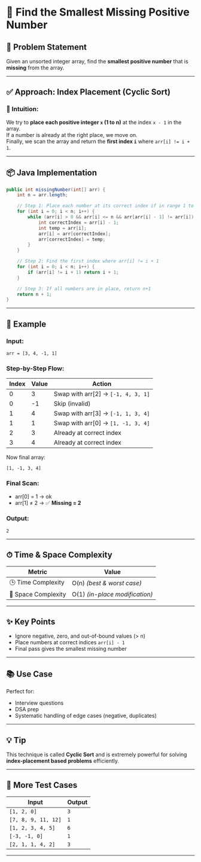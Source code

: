  
 
# 🚀 Find the Smallest Missing Positive Number

## 📌 Problem Statement

Given an unsorted integer array, find the **smallest positive number** that is **missing** from the array.

---

## ✅ Approach: Index Placement (Cyclic Sort)

### 🧠 Intuition:

We try to **place each positive integer `x` (1 to n)** at the index `x - 1` in the array.  
If a number is already at the right place, we move on.  
Finally, we scan the array and return the **first index `i`** where `arr[i] != i + 1`.

---

## 📦 Java Implementation

```java
public int missingNumber(int[] arr) {
    int n = arr.length;

    // Step 1: Place each number at its correct index if in range 1 to n
    for (int i = 0; i < n; i++) {
        while (arr[i] > 0 && arr[i] <= n && arr[arr[i] - 1] != arr[i]) {
            int correctIndex = arr[i] - 1;
            int temp = arr[i];
            arr[i] = arr[correctIndex];
            arr[correctIndex] = temp;
        }
    }

    // Step 2: Find the first index where arr[i] != i + 1
    for (int i = 0; i < n; i++) {
        if (arr[i] != i + 1) return i + 1;
    }

    // Step 3: If all numbers are in place, return n+1
    return n + 1;
}
```

---

## 🧪 Example

### Input:
```
arr = [3, 4, -1, 1]
```

### Step-by-Step Flow:

| Index | Value | Action                      |
|-------|--------|-----------------------------|
| 0     | 3      | Swap with arr[2] → `[-1, 4, 3, 1]` |
| 0     | -1     | Skip (invalid)              |
| 1     | 4      | Swap with arr[3] → `[-1, 1, 3, 4]` |
| 1     | 1      | Swap with arr[0] → `[1, -1, 3, 4]` |
| 2     | 3      | Already at correct index    |
| 3     | 4      | Already at correct index    |

Now final array:
```
[1, -1, 3, 4]
```

### Final Scan:

- arr[0] = 1 → ok  
- arr[1] ≠ 2 → ✅ **Missing = 2**

### Output:
```
2
```

---

## ⏱ Time & Space Complexity

| Metric            | Value                        |
|-------------------|------------------------------|
| 🕒 Time Complexity | O(n) *(best & worst case)*   |
| 🧠 Space Complexity| O(1) *(in-place modification)* |

---

## ✨ Key Points

- Ignore negative, zero, and out-of-bound values (> n)
- Place numbers at correct indices `arr[i] - 1`
- Final pass gives the smallest missing number

---

## 📚 Use Case

Perfect for:
- Interview questions
- DSA prep
- Systematic handling of edge cases (negative, duplicates)

---

## 💡 Tip

This technique is called **Cyclic Sort** and is extremely powerful for solving **index-placement based problems** efficiently.

---

## 🧪 More Test Cases

| Input                | Output |
|----------------------|--------|
| `[1, 2, 0]`          | `3`    |
| `[7, 8, 9, 11, 12]`  | `1`    |
| `[1, 2, 3, 4, 5]`    | `6`    |
| `[-3, -1, 0]`        | `1`    |
| `[2, 1, 1, 4, 2]`    | `3`    |

---
 